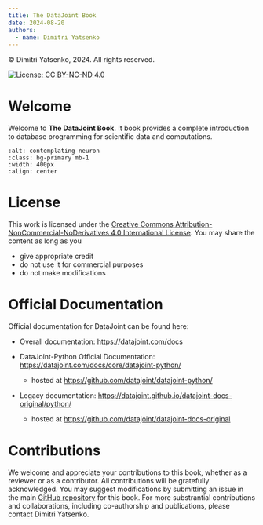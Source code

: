 ```yaml
---
title: The DataJoint Book
date: 2024-08-20
authors:
  - name: Dimitri Yatsenko
---
```


© Dimitri Yatsenko, 2024. All rights reserved.

[![License: CC BY-NC-ND 4.0](https://img.shields.io/badge/License-CC%20BY--NC--ND%204.0-lightgrey.svg)](https://creativecommons.org/licenses/by-nc-nd/4.0/)


# Welcome

Welcome to **The DataJoint Book**. It book provides a complete introduction to database programming for scientific data and computations.

```{image} ./images/neuron.png
:alt: contemplating neuron
:class: bg-primary mb-1
:width: 400px
:align: center
```

# License

This work is licensed under the [Creative Commons Attribution-NonCommercial-NoDerivatives 4.0 International License](LICENSE.md).
You may share the content as long as you
* give appropriate credit
* do not use it for commercial purposes
* do not make modifications

# Official Documentation
Official documentation for DataJoint can be found here:

* Overall documentation: https://datajoint.com/docs

* DataJoint-Python Official Documentation: https://datajoint.com/docs/core/datajoint-python/  
  - hosted at https://github.com/datajoint/datajoint-python/

* Legacy documentation: https://datajoint.github.io/datajoint-docs-original/python/ 
  - hosted at https://github.com/datajoint/datajoint-docs-original


# Contributions

We welcome and appreciate your contributions to this book, whether as a reviewer or as a contributor.
All contributions will be gratefully acknowledged.
You may suggest modifications by submitting an issue in the main [GitHub repository](https://github.com/dimitri-yatsenko/datajoint-book/issues) for this book.
For more substrantial contributions and collaborations, including co-authorship and publications, please contact Dimitri Yatsenko. 
